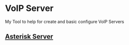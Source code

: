 # VoIP Server

My Tool to help for create and basic configure VoIP Servers

## [Asterisk Server](/technology/asterisk/README.md)
